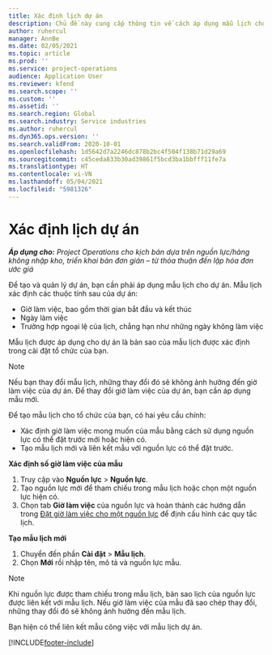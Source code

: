 ```yaml
---
title: Xác định lịch dự án
description: Chủ đề này cung cấp thông tin về cách áp dụng mẫu lịch cho dự án để theo dõi tiến độ dự án.
author: ruhercul
manager: AnnBe
ms.date: 02/05/2021
ms.topic: article
ms.prod: ''
ms.service: project-operations
audience: Application User
ms.reviewer: kfend
ms.search.scope: ''
ms.custom: ''
ms.assetid: ''
ms.search.region: Global
ms.search.industry: Service industries
ms.author: ruhercul
ms.dyn365.ops.version: ''
ms.search.validFrom: 2020-10-01
ms.openlocfilehash: 1d5642d7a2246dc878b2bc4f504f138b71d29a69
ms.sourcegitcommit: c45ceda833b30ad39861f5bcd3ba1bbfff11fe7a
ms.translationtype: HT
ms.contentlocale: vi-VN
ms.lasthandoff: 05/04/2021
ms.locfileid: "5981326"
---
```

# <a name="define-project-calendars"></a>Xác định lịch dự án

_**Áp dụng cho:** Project Operations cho kịch bản dựa trên nguồn lực/hàng không nhập kho, triển khai bản đơn giản – từ thỏa thuận đến lập hóa đơn ước giá_

Để tạo và quản lý dự án, bạn cần phải áp dụng mẫu lịch cho dự án. Mẫu lịch xác định các thuộc tính sau của dự án:

- Giờ làm việc, bao gồm thời gian bắt đầu và kết thúc
- Ngày làm việc
- Trường hợp ngoại lệ của lịch, chẳng hạn như những ngày không làm việc

Mẫu lịch được áp dụng cho dự án là bản sao của mẫu lịch được xác định trong cài đặt tổ chức của bạn.

> [!NOTE]
> Nếu bạn thay đổi mẫu lịch, những thay đổi đó sẽ không ảnh hưởng đến giờ làm việc của dự án. Để thay đổi giờ làm việc của dự án, bạn cần áp dụng mẫu mới.

Để tạo mẫu lịch cho tổ chức của bạn, có hai yêu cầu chính:

- Xác định giờ làm việc mong muốn của mẫu bằng cách sử dụng nguồn lực có thể đặt trước mới hoặc hiện có.
- Tạo mẫu lịch mới và liên kết mẫu với nguồn lực có thể đặt trước.

**Xác định số giờ làm việc của mẫu**

1. Truy cập vào **Nguồn lực** \> **Nguồn lực**.
2. Tạo nguồn lực mới để tham chiếu trong mẫu lịch hoặc chọn một nguồn lực hiện có.
3. Chọn tab **Giờ làm việc** của nguồn lực và hoàn thành các hướng dẫn trong [Đặt giờ làm việc cho một nguồn lực](https://docs.microsoft.com/dynamics365/field-service/set-work-hours-resource) để định cấu hình các quy tắc lịch.

**Tạo mẫu lịch mới**

1. Chuyển đến phần **Cài đặt** \> **Mẫu lịch**.
2. Chọn **Mới** rồi nhập tên, mô tả và nguồn lực mẫu.

> [!NOTE]
> Khi nguồn lực được tham chiếu trong mẫu lịch, bản sao lịch của nguồn lực được liên kết với mẫu lịch. Nếu giờ làm việc của mẫu đã sao chép thay đổi, những thay đổi đó sẽ không ảnh hưởng đến mẫu lịch.

Bạn hiện có thể liên kết mẫu công việc với mẫu lịch dự án.


[!INCLUDE[footer-include](../includes/footer-banner.md)]

